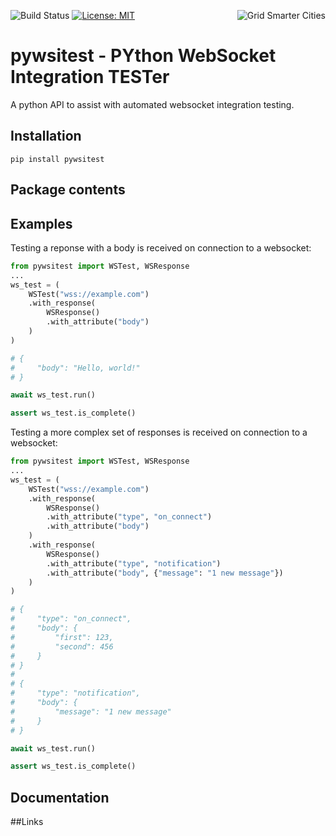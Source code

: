[<img align="right" alt="Grid Smarter Cities" src="https://s3.eu-west-2.amazonaws.com/open-source-resources/grid_smarter_cities_small.png">](https://www.gridsmartercities.com/)

![Build Status](https://codebuild.eu-west-2.amazonaws.com/badges?uuid=eyJlbmNyeXB0ZWREYXRhIjoiSitwRmNUcHk2VzN2VS8rMHdUS2hoNzZCQUdCME1VV0RkeWEwTmZyVUxOWUdXR2hMTzVUVWIvLzJ5ZFR2SWo5OHhtSm55TFc4SjZvcGhNcndNT1lDbEdRPSIsIml2UGFyYW1ldGVyU3BlYyI6Ik9SV0g1Tm1FMUVERW9RSzciLCJtYXRlcmlhbFNldFNlcmlhbCI6MX0%3D&branch=master)
[![License: MIT](https://img.shields.io/badge/License-MIT-green.svg)](https://opensource.org/licenses/MIT)

# pywsitest - PYthon WebSocket Integration TESTer
A python API to assist with automated websocket integration testing.

## Installation
```
pip install pywsitest
```

## Package contents

## Examples
Testing a reponse with a body is received on connection to a websocket:
```py
from pywsitest import WSTest, WSResponse
...
ws_test = (
    WSTest("wss://example.com")
    .with_response(
        WSResponse()
        .with_attribute("body")
    )
)

# {
#     "body": "Hello, world!"
# }

await ws_test.run()

assert ws_test.is_complete()
```

Testing a more complex set of responses is received on connection to a websocket:
```py
from pywsitest import WSTest, WSResponse
...
ws_test = (
    WSTest("wss://example.com")
    .with_response(
        WSResponse()
        .with_attribute("type", "on_connect")
        .with_attribute("body")
    )
    .with_response(
        WSResponse()
        .with_attribute("type", "notification")
        .with_attribute("body", {"message": "1 new message"})
    )
)

# {
#     "type": "on_connect",
#     "body": {
#         "first": 123,
#         "second": 456
#     }
# }
#
# {
#     "type": "notification",
#     "body": {
#         "message": "1 new message"
#     }
# }

await ws_test.run()

assert ws_test.is_complete()
```

## Documentation

##Links